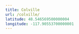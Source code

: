 ```yaml
---
title: Colville
url: /colville/
latitude: 48.546569500000004
longitude: -117.90553700000001
---
```

